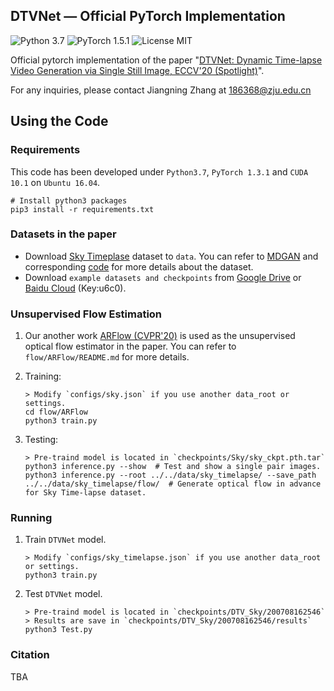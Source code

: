 ## DTVNet &mdash; Official PyTorch Implementation

![Python 3.7](https://img.shields.io/badge/python-3.7-green.svg?style=plastic) ![PyTorch 1.5.1](https://img.shields.io/badge/pytorch-1.5.1-green.svg?style=plastic) ![License MIT](https://img.shields.io/github/license/zhangzjn/APB2Face)

Official pytorch implementation of the paper "[DTVNet: Dynamic Time-lapse Video Generation via Single Still Image, ECCV'20 (Spotlight)](https://openreview.net/forum?id=49rFxGCmfm)".

For any inquiries, please contact Jiangning Zhang at [186368@zju.edu.cn](mailto:186368@zju.edu.cn)

## Using the Code

### Requirements

This code has been developed under `Python3.7`, `PyTorch 1.3.1` and `CUDA 10.1` on `Ubuntu 16.04`. 


```shell
# Install python3 packages
pip3 install -r requirements.txt
```

### Datasets in the paper
- Download [Sky Timeplase](https://drive.google.com/file/d/1xWLiU-MBGN7MrsFHQm4_yXmfHBsMbJQo/view?usp=drive_open) dataset to `data`. You can refer to [MDGAN](https://arxiv.org/pdf/1709.07592.pdf) and corresponding [code](https://github.com/weixiong-ur/mdgan) for more details about the dataset.
- Download `example datasets and checkpoints` from 
[Google Drive](https://drive.google.com/file/d/1Mv3hr5Fkb3L13KP2Oh716x2f0vvLdfLB/view?usp=sharing) 
or 
[Baidu Cloud](https://pan.baidu.com/s/1gj31dZx5tp4s6OzH5K2Tnw) (Key:u6c0).

### Unsupervised Flow Estimation
1. Our another work [ARFlow (CVPR'20)](https://github.com/lliuz/ARFlow) is used as the unsupervised optical flow estimator in the paper. You can refer to `flow/ARFlow/README.md` for more details.

2. Training:

   ```shell
   > Modify `configs/sky.json` if you use another data_root or settings.
   cd flow/ARFlow
   python3 train.py
   ```
   
3. Testing:

    ```shell
    > Pre-traind model is located in `checkpoints/Sky/sky_ckpt.pth.tar`
    python3 inference.py --show  # Test and show a single pair images.
    python3 inference.py --root ../../data/sky_timelapse/ --save_path ../../data/sky_timelapse/flow/  # Generate optical flow in advance for Sky Time-lapse dataset.
    ```

### Running
1. Train `DTVNet` model.

   ```shell
   > Modify `configs/sky_timelapse.json` if you use another data_root or settings.
   python3 train.py
   ```
   
2. Test `DTVNet` model.

   ```shell
   > Pre-traind model is located in `checkpoints/DTV_Sky/200708162546`
   > Results are save in `checkpoints/DTV_Sky/200708162546/results`
   python3 Test.py
   ```
   
### Citation

TBA



